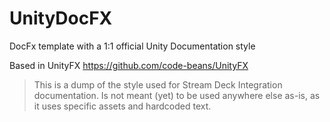 # UnityDocFX

DocFx template with a 1:1 official Unity Documentation style

Based in UnityFX https://github.com/code-beans/UnityFX

> This is a dump of the style used for Stream Deck Integration documentation. Is not meant (yet) to be used anywhere else as-is, as it uses specific assets and hardcoded text.

